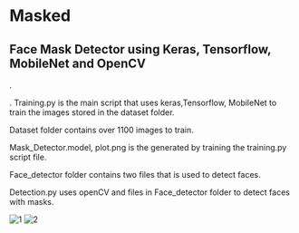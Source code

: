 # Masked
## Face Mask Detector using Keras, Tensorflow, MobileNet and OpenCV
 
 .
 
 .
 Training.py is the main script that uses keras,Tensorflow, MobileNet to train the images stored in the dataset folder.
 
 
 Dataset folder contains over 1100 images to train.
 
 
 Mask_Detector.model, plot.png is the generated by training the training.py script file.
 
 
 Face_detector folder contains two files that is used to detect faces.
 
 
 Detection.py uses openCV and files in Face_detector folder to detect faces with masks.

 
 
 


![1](https://user-images.githubusercontent.com/70280910/102715121-1c0f8080-42f9-11eb-9d8e-2f3d7a62f7fe.jpg)
![2](https://user-images.githubusercontent.com/70280910/102715122-1ca81700-42f9-11eb-9306-9a37deaf9860.jpg)
